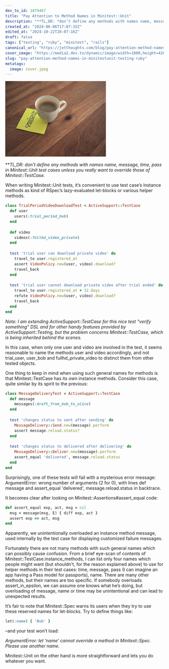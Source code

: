 ```yaml
---
dev_to_id: 1879467
title: "Pay Attention to Method Names in Minitest::Unit"
description: "**TL,DR: *don’t define any methods with names name, message, time, pass in Minitest::Unit test..."
created_at: "2024-06-06T17:07:35Z"
edited_at: "2024-10-22T20:07:16Z"
draft: false
tags: ["testing", "ruby", "minitest", "rails"]
canonical_url: "https://jetthoughts.com/blog/pay-attention-method-names-in-minitestunit-testing-ruby/"
cover_image: "https://media2.dev.to/dynamic/image/width=1000,height=420,fit=cover,gravity=auto,format=auto/https%3A%2F%2Fraw.githubusercontent.com%2Fjetthoughts%2Fjetthoughts.github.io%2Fmaster%2Fstatic%2Fassets%2Fimg%2Fblog%2Fpay-attention-method-names-in-minitestunit-testing-ruby%2Ffile_0.jpeg"
slug: "pay-attention-method-names-in-minitestunit-testing-ruby"
metatags:
  image: cover.jpeg
---
```

![](file_0.jpeg)

***TL,DR: *don’t define any methods with names name, message, time, pass in Minitest::Unit test cases unless you really want to override those of Minitest::TestCase.**

When writing Minitest::Unit tests, it’s convenient to use test case’s instance methods as kind of RSpec’s lazy-evaluated let-blocks or various helper methods.

```ruby
class TrialPeriodVideoDownloadTest < ActiveSupport::TestCase
  def user
    users(:trial_period_bob)
  end

  def video
    videos(:fullhd_video_private)
  end

  test 'trial user can download private video' do 
    travel_to user.registered_at
    assert VideoPolicy.new(user, video).download?
    travel_back
  end

  test 'trial user cannot download private video after trial ended' do 
    travel_to user.registered_at + 32.days
    refute VideoPolicy.new(user, video).download?
    travel_back
  end
end
```

*Note: I am extending ActiveSupport::TestCase for this nice test "verify something" DSL and for other handy features provided by ActiveSupport::Testing, but the problem concerns Minitest::TestCase, which is being inherited behind the scenes.*

In this case, when only one user and video are involved in the test, it seems reasonable to name the methods user and video accordingly, and not trial_user, user_bob and fullhd_private_video to distinct them from other tested objects.

One thing to keep in mind when using such general names for methods is that Minitest::TestCase has its own instance methods. Consider this case, quite similar by its spirit to the previous:

```ruby
class MessageDeliveryTest < ActiveSupport::TestCase 
  def message 
    messages(:draft_from_bob_to_alice)
  end 

  test 'changes status to sent after sending' do 
    MessageDelivery::Send.new(message).perform 
    assert message.reload.status?
  end

  test 'changes status to delivered after delivering' do 
    MessageDelivery::Deliver.new(message).perform 
    assert_equal 'delivered', message.reload.status
  end
end
```

Surprisingly, one of these tests will fail with a mysterious error message: ArgumentError: wrong number of arguments (2 for 0), with lines def message and assert_equal 'delivered', message.reload.status in backtrace.

It becomes clear after looking on Minitest::Assertions#assert_equal code:

```ruby
def assert_equal exp, act, msg = nil
  msg = message(msg, E) { diff exp, act }
  assert exp == act, msg
end
```

Apparently, we unintentionally overloaded an instance method message, used internally by the test case for displaying customized failure messages.

Fortunately there are not many methods with such general names which can possibly cause confusion. From a brief eye-scan of contents of Minitest::TestCase.instance_methods, I can list only four names which people might want (but shouldn't, for the reason explained above) to use for helper methods in their test cases: time, message, pass (I can imagine an app having a Pass model for passports), name. There are many other methods, but their names are too specific. If somebody overloads assert_in_epsilon, we can assume one knows what he’s doing, but overloading of message, name or time may be unintentional and can lead to unexpected results.

It’s fair to note that Minitest::Spec warns its users when they try to use these reserved names for let-blocks. Try to define things like:

```ruby
let(:name) { 'Bob' }
```
–and your test won’t load:

*ArgumentError: let ‘name’ cannot override a method in Minitest::Spec. Please use another name.*

Minitest::Unit on the other hand is more straightforward and lets you do whatever you want.
